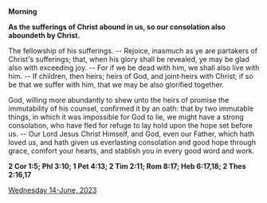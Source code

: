 **Morning**

**As the sufferings of Christ abound in us, so our consolation also aboundeth by Christ.**
 
The fellowship of his sufferings. -- Rejoice, inasmuch as ye are partakers of Christ's sufferings; that, when his glory shall be revealed, ye may be glad also with exceeding joy. -- For if we be dead with him, we shall also live with him. -- If children, then heirs; heirs of God, and joint‑heirs with Christ; if so be that we suffer with him, that we may be also glorified together.
 
God, willing more abundantly to shew unto the heirs of promise the immutability of his counsel, confirmed it by an oath: that by two immutable things, in which it was impossible for God to lie, we might have a strong consolation, who have fled for refuge to lay hold upon the hope set before us. -- Our Lord Jesus Christ Himself, and God, even our Father, which hath loved us, and hath given us everlasting consolation and good hope through grace, comfort your hearts, and stablish you in every good word and work.  

**2 Cor 1:5; Phl 3:10; 1 Pet 4:13; 2 Tim 2:11; Rom 8:17; Heb 6:17,18; 2 Thes 2:16,17**

[Wednesday 14-June, 2023](https://t.me/daily_light)

